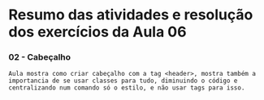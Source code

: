 # Resumo das atividades e resolução dos exercícios da Aula 06 #

### 02 - Cabeçalho ###
    Aula mostra como criar cabeçalho com a tag <header>, mostra também a importancia de se usar classes para tudo, diminuindo o código e centralizando num comando só o estilo, e não usar tags para isso.